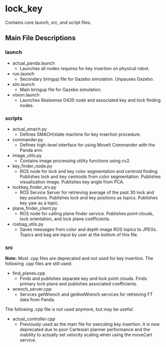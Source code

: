 # lock_key
Contains core launch, src, and script files. 

## Main File Descriptions
### launch
- actual_panda.launch
	- Launches all nodes requires for key insertion on physical robot.
- run.launch
	- Secondary bringup file for Gazebo simulation. Unpauses Gazebo.
- sim.launch
	- Main bringup file for Gazebo simulation.
- vision.launch
	- Launches Realsense D435 node and associated key and lock finding nodes.

### scripts
- actual_smach.py
	- Defines SMACH/state machine for key insertion procedure.
- commander.py
	- Defines high-level interface for using MoveIt Commander with the Panda arm.
- image_utils.py
	- Contains image processing utility functions using cv2.
- key_finder_node.py
	- ROS node for lock and key color segmentation and centroid finding. Publishes lock and key centroids from color segmentation. Publishes visualization image. Publishes key angle from PCA.
- lockkey_finder_srv.py
	- ROS Service Server for retrieving average of the past 30 lock and key positions. Publishes lock and key positions as topics. Publishes key yaw as a topic.
- plane_finder_client.py
	- ROS node for calling plane finder service. Publishes point clouds, lock orientation, and lock plane coefficients.
- rosbag_utils.py
	- Saves messages from color and depth image ROS topics to JPEGs. Topics and bag are input by user at the bottom of this file.

### src
**Note:** Most .cpp files are deprecated and not used for key insertion. The following .cpp files are still used:
- find_planes.cpp
	- Finds and publishes separate key and lock point clouds. Finds primary lock plane and publishes associated coefficients.
- wrench_server.cpp
	- Servces getWrench and getAveWrench services for retrieving FT data from Panda.

The following .cpp file is not used anymore, but may be useful:
- actual_controller.cpp
	- Previously used as the main file for executing key insertion. It is now deprecated due to poor Cartesian planner performance and the inability to actually set velocity scaling when using the moveCart service.
